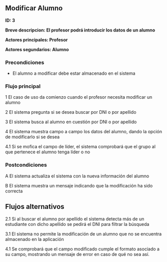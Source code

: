 ## Modificar Alumno

**ID: 3**

**Breve descripcion: El profesor podrá introducir los datos de un alumno** 

**Actores principales: Profesor**

**Actores segundarios: Alumno**

### Precondiciones

* El alumno a modificar debe estar almacenado en el sistema

### Flujo principal

1 El caso de uso da comienzo cuando el profesor necesita modificar un alumno

2 El sistema pregunta si se desea buscar por DNI o por apellido

3 El sistema busca al alumno en cuestión por DNI o por apellido

4 El sistema muestra campo a campo los datos del alumno, dando la opción de modificarlo si se desea

4.1 Si se mofica el campo de líder, el sistema comprobará que el grupo al que pertenece el alumno tenga líder o no

### Postcondiciones

A El sistema actualiza el sistema con la nueva información del alumno

B El sistema muestra un mensaje indicando que la modificación ha sido correcta
 

## Flujos alternativos

2.1 Si al buscar el alumno por apellido el sistema detecta más de un estudiante con dicho apellido se pedirá el DNI para filtrar la búsqueda

3.1 El sistema no permite la modificación de un alumno que no se encuentra almacenado en la aplicación

4.1 Se comprobará que el campo modificado cumple el formato asociado a su campo, mostrando un mensaje de error en caso de qué no sea así. 
